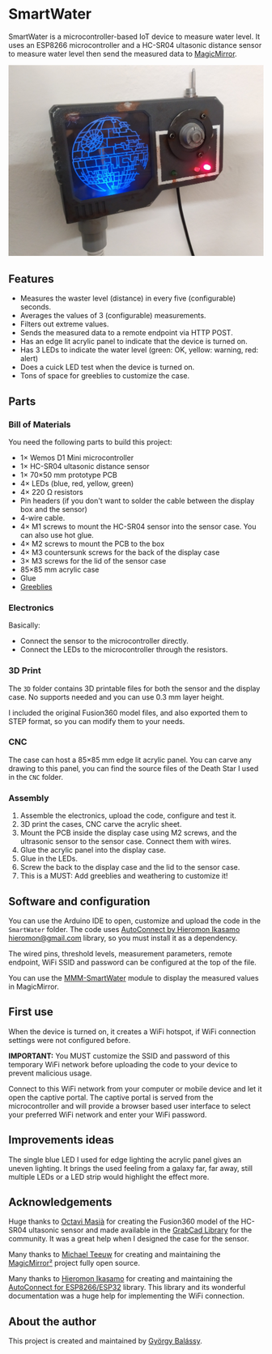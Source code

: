 # SmartWater

SmartWater is a microcontroller-based IoT device to measure water level. It uses an ESP8266 microcontroller and a HC-SR04 ultasonic distance sensor to measure water level then send the measured data to [MagicMirror](https://github.com/MichMich/MagicMirror/).

![Photo](./Photos/far.jpg)

## Features

- Measures the waster level (distance) in every five (configurable) seconds.
- Averages the values of 3 (configurable) measurements.
- Filters out extreme values.
- Sends the measured data to a remote endpoint via HTTP POST.
- Has an edge lit acrylic panel to indicate that the device is turned on.
- Has 3 LEDs to indicate the water level (green: OK, yellow: warning, red: alert)
- Does a cuick LED test when the device is turned on.
- Tons of space for greeblies to customize the case.

## Parts

### Bill of Materials

You need the following parts to build this project:

- 1× Wemos D1 Mini microcontroller
- 1× HC-SR04 ultasonic distance sensor
- 1× 70×50 mm prototype PCB 
- 4× LEDs (blue, red, yellow, green)
- 4× 220 Ω resistors
- Pin headers (if you don't want to solder the cable between the display box and the sensor)
- 4-wire cable.
- 4× M1 screws to mount the HC-SR04 sensor into the sensor case. You can also use hot glue.
- 4× M2 screws to mount the PCB to the box
- 4× M3 countersunk screws for the back of the display case
- 3× M3 screws for the lid of the sensor case
- 85×85 mm acrylic case
- Glue
- [Greeblies](https://en.wikipedia.org/wiki/Greeble)

### Electronics

Basically:
- Connect the sensor to the microcontroller directly.
- Connect the LEDs to the microcontroller through the resistors.

### 3D Print

The `3D` folder contains 3D printable files for both the sensor and the display case. No supports needed and you can use 0.3 mm layer height.

I included the original Fusion360 model files, and also exported them to STEP format, so you can modify them to your needs.

### CNC

The case can host a 85×85 mm edge lit acrylic panel. You can carve any drawing to this panel, you can find the source files of the Death Star I used in the `CNC` folder.

### Assembly

1. Assemble the electronics, upload the code, configure and test it.
2. 3D print the cases, CNC carve the acrylic sheet.
3. Mount the PCB inside the display case using M2 screws, and the ultrasonic sensor to the sensor case. Connect them with wires.
4. Glue the acrylic panel into the display case.
5. Glue in the LEDs.
6. Screw the back to the display case and the lid to the sensor case.
7. This is a MUST: Add greeblies and weathering to customize it!

## Software and configuration

You can use the Arduino IDE to open, customize and upload the code in the `SmartWater` folder. The code uses [AutoConnect by Hieromon Ikasamo <hieromon@gmail.com>](https://hieromon.github.io/AutoConnect/index.html) library, so you must install it as a dependency.

The wired pins, threshold levels, measurement parameters, remote endpoint, WiFi SSID and password can be configured at the top of the file. 

You can use the [MMM-SmartWater](https://github.com/balassy/MMM-SmartWater/blob/main/README.md) module to display the measured values in MagicMirror.

## First use

When the device is turned on, it creates a WiFi hotspot, if WiFi connection settings were not configured before. 

**IMPORTANT:** You MUST customize the SSID and password of this temporary WiFi network before uploading the code to your device to prevent malicious usage.

Connect to this WiFi network from your computer or mobile device and let it open the captive portal. The captive portal is served from the microcontroller and will provide a browser based user interface to select your preferred WiFi network and enter your WiFi password.


## Improvements ideas

The single blue LED I used for edge lighting the acrylic panel gives an uneven lighting. It brings the used feeling from a galaxy far, far away, still multiple LEDs or a LED strip would highlight the effect more.

## Acknowledgements

Huge thanks to [Octavi Masià](https://grabcad.com/octavi.masia-1) for creating the Fusion360 model of the HC-SR04 ultasonic sensor and made available in the [GrabCad Library](https://grabcad.com/library/ultrasonic-sensor-hc-sr04-1) for the community. It was a great help when I designed the case for the sensor.

Many thanks to [Michael Teeuw](https://github.com/MichMich) for creating and maintaining the [MagicMirror²](https://github.com/MichMich/MagicMirror/) project fully open source.

Many thanks to [Hieromon Ikasamo](https://github.com/Hieromon) for creating and maintaining the [AutoConnect for ESP8266/ESP32](https://hieromon.github.io/AutoConnect/index.html) library. This library and its wonderful documentation was a huge help for implementing the WiFi connection.

## About the author

This project is created and maintained by [György Balássy](https://www.linkedin.com/in/balassy).
